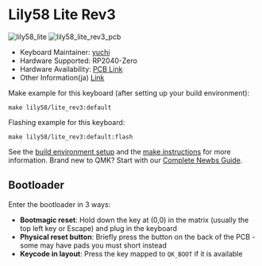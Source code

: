 # Lily58 Lite Rev3

![lily58_lite](https://i.imgur.com/RCx5Xym.jpeg)
![lily58_lite_rev3_pcb](https://i.imgur.com/rIjVjCE.png)


* Keyboard Maintainer: [yuchi](https://github.com/kata0510)
* Hardware Supported: RP2040-Zero
* Hardware Availability: [PCB Link](https://github.com/kata0510/Lily58/tree/master/Lite_Rev3)
* Other Information(ja) [Link](https://docs.liliums.net/lily58-lite-rev3/about/)

Make example for this keyboard (after setting up your build environment):

    make lily58/lite_rev3:default

Flashing example for this keyboard:

    make lily58/lite_rev3:default:flash

See the [build environment setup](https://docs.qmk.fm/#/getting_started_build_tools) and the [make instructions](https://docs.qmk.fm/#/getting_started_make_guide) for more information. Brand new to QMK? Start with our [Complete Newbs Guide](https://docs.qmk.fm/#/newbs).

## Bootloader

Enter the bootloader in 3 ways:

* **Bootmagic reset**: Hold down the key at (0,0) in the matrix (usually the top left key or Escape) and plug in the keyboard
* **Physical reset button**: Briefly press the button on the back of the PCB - some may have pads you must short instead
* **Keycode in layout**: Press the key mapped to `QK_BOOT` if it is available
